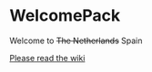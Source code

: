 # WelcomePack
Welcome to ~~The Netherlands~~ Spain

[Please read the wiki](https://github.com/Saliba/WelcomePack/wiki)
